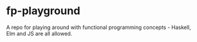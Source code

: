 # fp-playground

A repo for playing around with functional programming concepts - Haskell, Elm and JS are all allowed.
